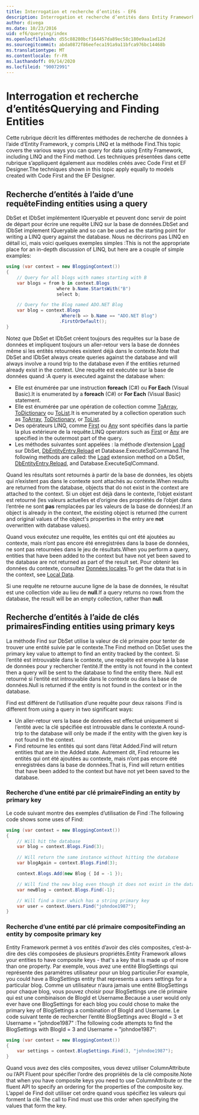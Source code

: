 ```yaml
---
title: Interrogation et recherche d’entités - EF6
description: Interrogation et recherche d’entités dans Entity Framework 6.
author: divega
ms.date: 10/23/2016
uid: ef6/querying/index
ms.openlocfilehash: d55c88280bcf164457da89ec58c180e9aa1ad12d
ms.sourcegitcommit: abda0872f86eefeca191a9a11bfca976bc14468b
ms.translationtype: MT
ms.contentlocale: fr-FR
ms.lasthandoff: 09/14/2020
ms.locfileid: "90072991"
---
```

# <a name="querying-and-finding-entities"></a><span data-ttu-id="a80bf-103">Interrogation et recherche d’entités</span><span class="sxs-lookup"><span data-stu-id="a80bf-103">Querying and Finding Entities</span></span>
<span data-ttu-id="a80bf-104">Cette rubrique décrit les différentes méthodes de recherche de données à l’aide d’Entity Framework, y compris LINQ et la méthode Find.</span><span class="sxs-lookup"><span data-stu-id="a80bf-104">This topic covers the various ways you can query for data using Entity Framework, including LINQ and the Find method.</span></span> <span data-ttu-id="a80bf-105">Les techniques présentées dans cette rubrique s’appliquent également aux modèles créés avec Code First et EF Designer.</span><span class="sxs-lookup"><span data-stu-id="a80bf-105">The techniques shown in this topic apply equally to models created with Code First and the EF Designer.</span></span>  

## <a name="finding-entities-using-a-query"></a><span data-ttu-id="a80bf-106">Recherche d’entités à l’aide d’une requête</span><span class="sxs-lookup"><span data-stu-id="a80bf-106">Finding entities using a query</span></span>  

<span data-ttu-id="a80bf-107">DbSet et IDbSet implémentent IQueryable et peuvent donc servir de point de départ pour écrire une requête LINQ sur la base de données.</span><span class="sxs-lookup"><span data-stu-id="a80bf-107">DbSet and IDbSet implement IQueryable and so can be used as the starting point for writing a LINQ query against the database.</span></span> <span data-ttu-id="a80bf-108">Nous ne décrirons pas LINQ en détail ici, mais voici quelques exemples simples :</span><span class="sxs-lookup"><span data-stu-id="a80bf-108">This is not the appropriate place for an in-depth discussion of LINQ, but here are a couple of simple examples:</span></span>  

``` csharp
using (var context = new BloggingContext())
{
    // Query for all blogs with names starting with B
    var blogs = from b in context.Blogs
                   where b.Name.StartsWith("B")
                   select b;

    // Query for the Blog named ADO.NET Blog
    var blog = context.Blogs
                    .Where(b => b.Name == "ADO.NET Blog")
                    .FirstOrDefault();
}
```  

<span data-ttu-id="a80bf-109">Notez que DbSet et IDbSet créent toujours des requêtes sur la base de données et impliquent toujours un aller-retour vers la base de données même si les entités retournées existent déjà dans le contexte.</span><span class="sxs-lookup"><span data-stu-id="a80bf-109">Note that DbSet and IDbSet always create queries against the database and will always involve a round trip to the database even if the entities returned already exist in the context.</span></span> <span data-ttu-id="a80bf-110">Une requête est exécutée sur la base de données quand :</span><span class="sxs-lookup"><span data-stu-id="a80bf-110">A query is executed against the database when:</span></span>  

- <span data-ttu-id="a80bf-111">Elle est énumérée par une instruction **foreach** (C#) ou **For Each** (Visual Basic).</span><span class="sxs-lookup"><span data-stu-id="a80bf-111">It is enumerated by a **foreach** (C#) or **For Each** (Visual Basic) statement.</span></span>  
- <span data-ttu-id="a80bf-112">Elle est énumérée par une opération de collection comme [ToArray](https://msdn.microsoft.com/library/bb298736), [ToDictionary](https://msdn.microsoft.com/library/system.linq.enumerable.todictionary) ou [ToList](https://msdn.microsoft.com/library/bb342261).</span><span class="sxs-lookup"><span data-stu-id="a80bf-112">It is enumerated by a collection operation such as [ToArray](https://msdn.microsoft.com/library/bb298736), [ToDictionary](https://msdn.microsoft.com/library/system.linq.enumerable.todictionary), or [ToList](https://msdn.microsoft.com/library/bb342261).</span></span>  
- <span data-ttu-id="a80bf-113">Des opérateurs LINQ, comme [First](https://msdn.microsoft.com/library/bb291976) ou [Any](https://msdn.microsoft.com/library/bb337697) sont spécifiés dans la partie la plus extérieure de la requête.</span><span class="sxs-lookup"><span data-stu-id="a80bf-113">LINQ operators such as [First](https://msdn.microsoft.com/library/bb291976) or [Any](https://msdn.microsoft.com/library/bb337697) are specified in the outermost part of the query.</span></span>  
- <span data-ttu-id="a80bf-114">Les méthodes suivantes sont appelées : la méthode d’extension [Load](https://msdn.microsoft.com/library/system.data.entity.dbextensions.load) sur DbSet, [DbEntityEntry.Reload](https://msdn.microsoft.com/library/system.data.entity.infrastructure.dbentityentry.reload.aspx) et Database.ExecuteSqlCommand.</span><span class="sxs-lookup"><span data-stu-id="a80bf-114">The following methods are called: the [Load](https://msdn.microsoft.com/library/system.data.entity.dbextensions.load) extension method on a DbSet, [DbEntityEntry.Reload](https://msdn.microsoft.com/library/system.data.entity.infrastructure.dbentityentry.reload.aspx), and Database.ExecuteSqlCommand.</span></span>  

<span data-ttu-id="a80bf-115">Quand les résultats sont retournés à partir de la base de données, les objets qui n’existent pas dans le contexte sont attachés au contexte.</span><span class="sxs-lookup"><span data-stu-id="a80bf-115">When results are returned from the database, objects that do not exist in the context are attached to the context.</span></span> <span data-ttu-id="a80bf-116">Si un objet est déjà dans le contexte, l’objet existant est retourné (les valeurs actuelles et d’origine des propriétés de l’objet dans l’entrée ne sont **pas** remplacées par les valeurs de la base de données).</span><span class="sxs-lookup"><span data-stu-id="a80bf-116">If an object is already in the context, the existing object is returned (the current and original values of the object's properties in the entry are **not** overwritten with database values).</span></span>  

<span data-ttu-id="a80bf-117">Quand vous exécutez une requête, les entités qui ont été ajoutées au contexte, mais n’ont pas encore été enregistrées dans la base de données, ne sont pas retournées dans le jeu de résultats.</span><span class="sxs-lookup"><span data-stu-id="a80bf-117">When you perform a query, entities that have been added to the context but have not yet been saved to the database are not returned as part of the result set.</span></span> <span data-ttu-id="a80bf-118">Pour obtenir les données du contexte, consultez [Données locales](xref:ef6/querying/local-data).</span><span class="sxs-lookup"><span data-stu-id="a80bf-118">To get the data that is in the context, see [Local Data](xref:ef6/querying/local-data).</span></span>  

<span data-ttu-id="a80bf-119">Si une requête ne retourne aucune ligne de la base de données, le résultat est une collection vide au lieu de **null**.</span><span class="sxs-lookup"><span data-stu-id="a80bf-119">If a query returns no rows from the database, the result will be an empty collection, rather than **null**.</span></span>  

## <a name="finding-entities-using-primary-keys"></a><span data-ttu-id="a80bf-120">Recherche d’entités à l’aide de clés primaires</span><span class="sxs-lookup"><span data-stu-id="a80bf-120">Finding entities using primary keys</span></span>  

<span data-ttu-id="a80bf-121">La méthode Find sur DbSet utilise la valeur de clé primaire pour tenter de trouver une entité suivie par le contexte.</span><span class="sxs-lookup"><span data-stu-id="a80bf-121">The Find method on DbSet uses the primary key value to attempt to find an entity tracked by the context.</span></span> <span data-ttu-id="a80bf-122">Si l’entité est introuvable dans le contexte, une requête est envoyée à la base de données pour y rechercher l’entité.</span><span class="sxs-lookup"><span data-stu-id="a80bf-122">If the entity is not found in the context then a query will be sent to the database to find the entity there.</span></span> <span data-ttu-id="a80bf-123">Null est retourné si l’entité est introuvable dans le contexte ou dans la base de données.</span><span class="sxs-lookup"><span data-stu-id="a80bf-123">Null is returned if the entity is not found in the context or in the database.</span></span>  

<span data-ttu-id="a80bf-124">Find est différent de l’utilisation d’une requête pour deux raisons :</span><span class="sxs-lookup"><span data-stu-id="a80bf-124">Find is different from using a query in two significant ways:</span></span>  

- <span data-ttu-id="a80bf-125">Un aller-retour vers la base de données est effectué uniquement si l’entité avec la clé spécifiée est introuvable dans le contexte.</span><span class="sxs-lookup"><span data-stu-id="a80bf-125">A round-trip to the database will only be made if the entity with the given key is not found in the context.</span></span>  
- <span data-ttu-id="a80bf-126">Find retourne les entités qui sont dans l’état Added.</span><span class="sxs-lookup"><span data-stu-id="a80bf-126">Find will return entities that are in the Added state.</span></span> <span data-ttu-id="a80bf-127">Autrement dit, Find retourne les entités qui ont été ajoutées au contexte, mais n’ont pas encore été enregistrées dans la base de données.</span><span class="sxs-lookup"><span data-stu-id="a80bf-127">That is, Find will return entities that have been added to the context but have not yet been saved to the database.</span></span>  
### <a name="finding-an-entity-by-primary-key"></a><span data-ttu-id="a80bf-128">Recherche d’une entité par clé primaire</span><span class="sxs-lookup"><span data-stu-id="a80bf-128">Finding an entity by primary key</span></span>  

<span data-ttu-id="a80bf-129">Le code suivant montre des exemples d’utilisation de Find :</span><span class="sxs-lookup"><span data-stu-id="a80bf-129">The following code shows some uses of Find:</span></span>  

``` csharp
using (var context = new BloggingContext())
{
    // Will hit the database
    var blog = context.Blogs.Find(3);

    // Will return the same instance without hitting the database
    var blogAgain = context.Blogs.Find(3);

    context.Blogs.Add(new Blog { Id = -1 });

    // Will find the new blog even though it does not exist in the database
    var newBlog = context.Blogs.Find(-1);

    // Will find a User which has a string primary key
    var user = context.Users.Find("johndoe1987");
}
```  

### <a name="finding-an-entity-by-composite-primary-key"></a><span data-ttu-id="a80bf-130">Recherche d’une entité par clé primaire composite</span><span class="sxs-lookup"><span data-stu-id="a80bf-130">Finding an entity by composite primary key</span></span>  

<span data-ttu-id="a80bf-131">Entity Framework permet à vos entités d’avoir des clés composites, c’est-à-dire des clés composées de plusieurs propriétés.</span><span class="sxs-lookup"><span data-stu-id="a80bf-131">Entity Framework allows your entities to have composite keys - that's a key that is made up of more than one property.</span></span> <span data-ttu-id="a80bf-132">Par exemple, vous avez une entité BlogSettings qui représente des paramètres utilisateur pour un blog particulier.</span><span class="sxs-lookup"><span data-stu-id="a80bf-132">For example, you could have a BlogSettings entity that represents a users settings for a particular blog.</span></span> <span data-ttu-id="a80bf-133">Comme un utilisateur n’aura jamais une entité BlogSettings pour chaque blog, vous pouvez choisir pour BlogSettings une clé primaire qui est une combinaison de BlogId et Username.</span><span class="sxs-lookup"><span data-stu-id="a80bf-133">Because a user would only ever have one BlogSettings for each blog you could chose to make the primary key of BlogSettings a combination of BlogId and Username.</span></span> <span data-ttu-id="a80bf-134">Le code suivant tente de rechercher l’entité BlogSettings avec BlogId = 3 et Username = "johndoe1987" :</span><span class="sxs-lookup"><span data-stu-id="a80bf-134">The following code attempts to find the BlogSettings with BlogId = 3 and Username = "johndoe1987":</span></span>  

``` csharp  
using (var context = new BloggingContext())
{
    var settings = context.BlogSettings.Find(3, "johndoe1987");
}
```  

<span data-ttu-id="a80bf-135">Quand vous avez des clés composites, vous devez utiliser ColumnAttribute ou l’API Fluent pour spécifier l’ordre des propriétés de la clé composite.</span><span class="sxs-lookup"><span data-stu-id="a80bf-135">Note that when you have composite keys you need to use ColumnAttribute or the fluent API to specify an ordering for the properties of the composite key.</span></span> <span data-ttu-id="a80bf-136">L’appel de Find doit utiliser cet ordre quand vous spécifiez les valeurs qui forment la clé.</span><span class="sxs-lookup"><span data-stu-id="a80bf-136">The call to Find must use this order when specifying the values that form the key.</span></span>  
